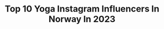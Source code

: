---
title: Top 10 Yoga Instagram Influencers In Norway In 2023
description: >-
  Find top yoga Instagram influencers in Norway in 2023. Most popular hashtags: #yoga #love #norge #yoganorge.
platform: Instagram
hits: 16
text_top: Analyze the most popular Instagram accounts on inBeat.
text_bottom: Our search engine holds 16 Instagram influencers like this in Norway for you to work with.
profiles:
  - username: "yogakristine"
    fullname: >-
      Kristine Mikkelsen
    bio: >-
      •Mother of 3 •Physical Therapist •Yoga Teacher (RYT 200, MediYoga, prenatal) Oslo, Norway
    location: "Norway"
    followers: 8738
    engagement: 714
    commentsToLikes: 0.253550
    id: ck5zp2b4zruom0i14szyc61c3
    verified: false
    hashtags: "#myyogapractice, #yogainspiration, #yogaselfpractice, #letsdoyoga"
  - username: "yoga_kaja"
    fullname: >-
      ☾ YOGA KAJA ☼
    bio: >-
      Vegan Yoga Teacher & Artist अहिंसा Oslo, Norway
    location: "Norway"
    followers: 44098
    engagement: 754
    commentsToLikes: 0.053478
    id: ck15uxx31p0xe0i196cdo7pn6
    verified: false
    hashtags: "#wheelpose, #urdhvadhanurasana, #yoganorge, #ichoosefriendly"
  - username: "typical.doctor"
    fullname: >-
      Patrycja J.
    bio: >-
      Medical Doctor in Norway 🩺 🇳🇴 Research🔬 Books 📚 Traveling 🛫 Yoga🙏🏻 Healthy lifestyle 🥦 Skiing ⛷ Hiking ⛰
    location: "Norway"
    followers: 6684
    engagement: 859
    commentsToLikes: 0.021979
    id: ck8t1d2f5vavk0j78vrj3625b
    verified: false
    hashtags: "#mountains, #hike, #julepynt, #weekend"
  - username: "francesca.golfetto"
    fullname: >-
      Francesca Golfetto
    bio: >-
      YOGA TEACHER - Vinyasa Ashtanga 3rd @lululemonnordics 🍋 Ambassador @vitaminwellnorge team @hiyoga_no @naardic Italiana 🇮🇹 in📍Oslo
    location: "Norway"
    followers: 16973
    engagement: 354
    commentsToLikes: 0.062800
    id: ck5q5p6gmtwn10i11p93ag10i
    verified: false
    hashtags: "#movement, #yogaeverydamnday, #inversion, #hiyoga"
  - username: "teamstronger"
    fullname: >-
      Kristine & Simen | Acroyoga
    bio: >-
      💙 Idrettspedagoger med mål om å spre treningsglede 📍 Oslo, Norge 🧘🏽‍♀️ @kristinekjenne 🌱 Acroyoga, Styrke, Friluftsliv ✨ @abilica @maximnorge
    location: "Norway"
    followers: 13716
    engagement: 238
    commentsToLikes: 0.050021
    id: ck0tzxg1iruzp0i19okfvo4oc
    verified: false
    hashtags: "#partneryoga, #snowga, #acroyoga, #reklame"
  - username: "sondre_berg"
    fullname: >-
      Sondre J.K  Berg
    bio: >-
      🌐 #MovementMade community 👋 Norwegian mover ⬇️ courses, classes and offers⬇️
    location: "Norway"
    followers: 109701
    engagement: 600
    commentsToLikes: 0.020471
    id: ck0w25zl2mrv40i19q0cudmf3
    verified: false
    hashtags: "#gymnastics, #trening, #hspu, #circus"
  - username: "odinmkalvo"
    fullname: >-
      Odin Kalvø
    bio: >-
      Norwegian gymnast 🇳🇴 🥇Nordic champion 2018 ⚡️ @barebells.nor & @vitaminwellnorge «HELT OK» on YouTube 🤟🏼
    location: "Norway"
    followers: 93918
    engagement: 4199
    commentsToLikes: 0.011604
    id: ck55q98pbcdqw0i1160x4w9gl
    verified: false
    hashtags: "#calisthenics, #yoga, #hustle, #core"
  - username: "_giadamassara_"
    fullname: >-
      Giada Massara
    bio: >-
      My work: Casting Director #mediaset 📺🎥🎬 @forummediaset My sport: Weightlifting/Crossfit ➡️per info e collab.➡️DM/📩giadina.massara@icloud.com
    location: "Norway"
    followers: 45472
    engagement: 997
    commentsToLikes: 0.071150
    id: ck5hr9419uhac0i116ngq4l7x
    verified: false
    hashtags: "#studimediaset, #tacco12, #perledisaggezza, #mylife"
  - username: "jeababe"
    fullname: >-
      Jeanett H Johnsen
    bio: >-
      🤍 @fredrikharaldseen 🇳🇴 👻 Jeanetthjohnsen
    location: "Norway"
    followers: 28249
    engagement: 272
    commentsToLikes: 0.035306
    id: ckaozwi45npud0i78ucb0dedn
    verified: false
    hashtags: "#icaniwill, #instagood, #smile, #norwegiangirl"
  - username: "anneinparadise"
    fullname: >-
      Anne in paradise🌴
    bio: >-
      ♡ A Norwegian sharing her favorite spots ☾ Plant based, nature & animal lover ☼Bruk «anneinparadise-20» for -20% på alle produkter fra Famme:
    location: "Norway"
    followers: 3265
    engagement: 820
    commentsToLikes: 0.049638
    id: ck9h9ngdu96qn0j78vultgvm1
    verified: false
    hashtags: "#norsknatur, #beachbum, #sponsored, #paradise"
---